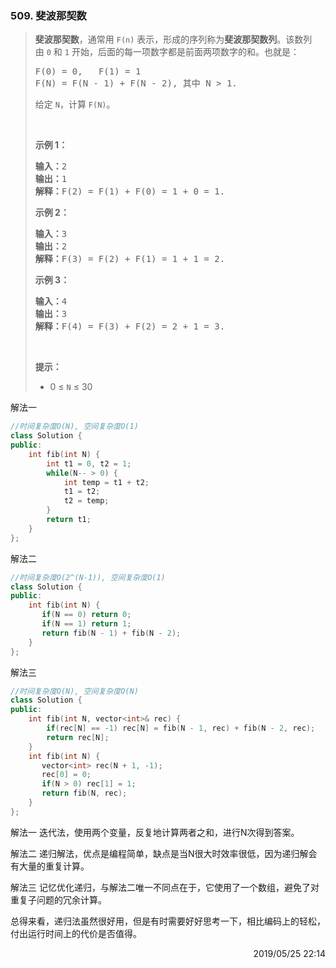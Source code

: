 ### 509. 斐波那契数
> <div class="content__2ebE"><div><p><strong>斐波那契数</strong>，通常用&nbsp;<code>F(n)</code> 表示，形成的序列称为<strong>斐波那契数列</strong>。该数列由&nbsp;<code>0</code> 和 <code>1</code> 开始，后面的每一项数字都是前面两项数字的和。也就是：</p>
> 
> <pre>F(0) = 0,&nbsp; &nbsp;F(1)&nbsp;= 1
> F(N) = F(N - 1) + F(N - 2), 其中 N &gt; 1.
> </pre>
> 
> <p>给定&nbsp;<code>N</code>，计算&nbsp;<code>F(N)</code>。</p>
> 
> <p>&nbsp;</p>
> 
> <p><strong>示例 1：</strong></p>
> 
> <pre><strong>输入：</strong>2
> <strong>输出：</strong>1
> <strong>解释：</strong>F(2) = F(1) + F(0) = 1 + 0 = 1.
> </pre>
> 
> <p><strong>示例 2：</strong></p>
> 
> <pre><strong>输入：</strong>3
> <strong>输出：</strong>2
> <strong>解释：</strong>F(3) = F(2) + F(1) = 1 + 1 = 2.
> </pre>
> 
> <p><strong>示例 3：</strong></p>
> 
> <pre><strong>输入：</strong>4
> <strong>输出：</strong>3
> <strong>解释：</strong>F(4) = F(3) + F(2) = 2 + 1 = 3.
> </pre>
> 
> <p>&nbsp;</p>
> 
> <p><strong>提示：</strong></p>
> 
> <ul>
> 	<li>0 ≤ <code>N</code> ≤ 30</li>
> </ul>
> </div></div>

解法一
```cpp
//时间复杂度O(N), 空间复杂度O(1)
class Solution {
public:
    int fib(int N) {
        int t1 = 0, t2 = 1;
        while(N-- > 0) {
            int temp = t1 + t2;
            t1 = t2;
            t2 = temp;
        }
        return t1;
    }
};
```

解法二
```cpp
//时间复杂度O(2^(N-1)), 空间复杂度O(1)
class Solution {
public:
    int fib(int N) {
       if(N == 0) return 0;
       if(N == 1) return 1;
       return fib(N - 1) + fib(N - 2);
    }
};
```

解法三
```cpp
//时间复杂度O(N), 空间复杂度O(N)
class Solution {
public:
    int fib(int N, vector<int>& rec) {
        if(rec[N] == -1) rec[N] = fib(N - 1, rec) + fib(N - 2, rec);
        return rec[N];
    }
    int fib(int N) {
       vector<int> rec(N + 1, -1);
       rec[0] = 0;
       if(N > 0) rec[1] = 1;
       return fib(N, rec);
    }
};
```

解法一
迭代法，使用两个变量，反复地计算两者之和，进行N次得到答案。

解法二
递归解法，优点是编程简单，缺点是当N很大时效率很低，因为递归解会有大量的重复计算。

解法三
记忆优化递归，与解法二唯一不同点在于，它使用了一个数组，避免了对重复子问题的冗余计算。

总得来看，递归法虽然很好用，但是有时需要好好思考一下，相比编码上的轻松，付出运行时间上的代价是否值得。

<div style="text-align: right"> 2019/05/25 22:14 </div>
